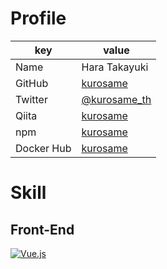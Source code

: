 # Profile

| key        | value                                           |
| ---------- | ----------------------------------------------- |
| Name       | Hara Takayuki                                   |
| GitHub     | [kurosame](https://github.com/kurosame)         |
| Twitter    | [@kurosame_th](https://twitter.com/kurosame_th) |
| Qiita      | [kurosame](https://qiita.com/kurosame)          |
| npm        | [kurosame](https://www.npmjs.com/~kurosame)     |
| Docker Hub | [kurosame](https://hub.docker.com/u/kurosame)   |

# Skill

## Front-End

[![Vue.js](/vuejs.png)](/vuejs/)

